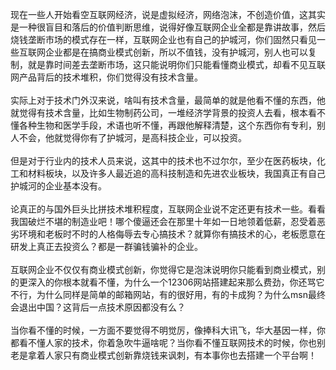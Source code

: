 现在一些人开始看空互联网经济，说是虚拟经济，网络泡沫，不创造价值，这其实是一种很盲目和落后的价值判断思维，说得好像互联网企业全都是靠讲故事，然后烧钱垄断市场的模式存在一样，互联网企业也有自己的护城河，你们固然只看见一些互联网企业都是在搞商业模式创新，所以不值钱，没有护城河，别人也可以复制，就是靠时间差去垄断市场，这只能说明你们只能看懂商业模式，却看不见互联网产品背后的技术堆积，你们觉得没有技术含量。<br/><br/>实际上对于技术门外汉来说，啥叫有技术含量，最简单的就是他看不懂的东西，他就觉得有技术含量，比如生物制药公司，一堆经济学背景的投资人去看，根本看不懂各种生物和医学手段，术语也听不懂，再跟他解释清楚，这个东西你有专利，别人不会，他就觉得你有了护城河，是高科技企业，可以投资。<br/><br/>但是对于行业内的技术人员来说，这其中的技术也不过尔尔，至少在医药板块，化工和材料板块，以及许多人最近追的高科技制造和先进农业板块，我国真正有自己护城河的企业基本没有。<br/><br/>论真正的与国外巨头比拼技术堆积程度，互联网企业说不定还更有技术一些。看看我国破烂不堪的制造业吧！哪个傻逼还会在那里十年如一日地领着低薪，忍受着恶劣环境和老板时不时的人格侮辱去专心搞技术？就算你有搞技术的心，老板愿意在研发上真正去投资么？都是一群骗钱骗补的企业。<br/><br/>互联网企业不仅仅有商业模式创新，你觉得它是泡沫说明你只能看到商业模式，别的更深入的你根本就看不懂，为什么一个12306网站搭建起来那么费劲，你还骂它不行，为什么同样是简单的邮箱网站，有的很好用，有的卡成狗？为什么msn最终会退出中国？这背后一点技术原因都没有么？<br/><br/>当你看不懂的时候，一方面不要觉得不明觉厉，像捧科大讯飞，华大基因一样，你都看不懂人家的技术，你着急吹牛逼啥呢？当你看不懂互联网技术的时候，你也别老是拿着人家只有商业模式创新靠烧钱来讽刺，有本事你也去搭建一个平台啊！